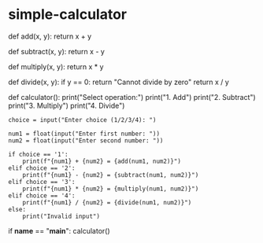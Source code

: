 # simple-calculator
def add(x, y):
    return x + y

def subtract(x, y):
    return x - y

def multiply(x, y):
    return x * y

def divide(x, y):
    if y == 0:
        return "Cannot divide by zero"
    return x / y

def calculator():
    print("Select operation:")
    print("1. Add")
    print("2. Subtract")
    print("3. Multiply")
    print("4. Divide")

    choice = input("Enter choice (1/2/3/4): ")

    num1 = float(input("Enter first number: "))
    num2 = float(input("Enter second number: "))

    if choice == '1':
        print(f"{num1} + {num2} = {add(num1, num2)}")
    elif choice == '2':
        print(f"{num1} - {num2} = {subtract(num1, num2)}")
    elif choice == '3':
        print(f"{num1} * {num2} = {multiply(num1, num2)}")
    elif choice == '4':
        print(f"{num1} / {num2} = {divide(num1, num2)}")
    else:
        print("Invalid input")

if __name__ == "__main__":
    calculator()
